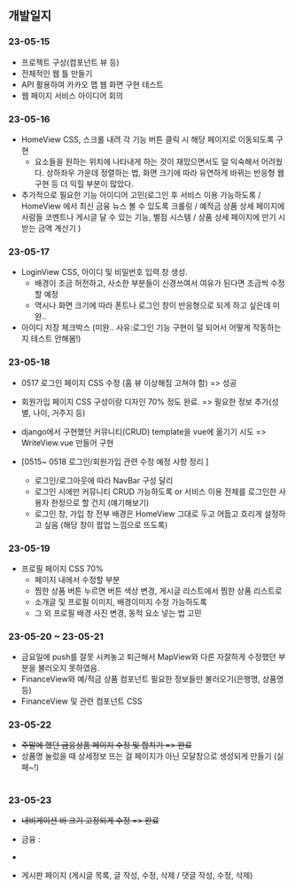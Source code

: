 ## 개발일지

### 23-05-15

- 프로젝트 구상(컴포넌트 뷰 등)
- 전체적인 웹 틀 만들기
- API 활용하여 카카오 맵 웹 화면 구현 테스트
- 웹 페이지 서비스 아이디어 회의 

### 23-05-16

- HomeView CSS, 스크롤 내려 각 기능 버튼 클릭 시 해당 페이지로 이동되도록 구현 
     - 요소들을 원하는 위치에 나타내게 하는 것이 재밌으면서도 덜 익숙해서 어려웠다. 상하좌우 가운데 정렬하는 법, 화면 크기에 따라 유연하게 바뀌는 반응형 웹 구현 등 더 익힐 부분이 많았다.
- 추가적으로 필요한 기능 아이디어 고민(로그인 후 서비스 이용 가능하도록 / HomeView 에서 최신 금융 뉴스 볼 수 있도록 크롤링 / 예적금 상품 상세 페이지에 사람들 코멘트나 게시글 달 수 있는 기능, 별점 시스템 / 상품 상세 페이지에 만기 시 받는 금액 계산기 )

### 23-05-17

- LoginView CSS, 아이디 및 비밀번호 입력 창 생성. 
     - 배경이 조금 허전하고, 사소한 부분들이 신경쓰여서 여유가 된다면 조금씩 수정할 예정 
     - 역시나 화면 크기에 따라 폰트나 로그인 창이 반응형으로 되게 하고 싶은데 미완.. 
- 아이디 저장 체크박스 (미완.. 사유:로그인 기능 구현이 덜 되어서 어떻게 작동하는 지 테스트 안해봄!)

### 23-05-18
- 0517 로그인 페이지 CSS 수정 (홈 뷰 이상해짐 고쳐야 함) => 성공
- 회원가입 페이지 CSS 구성이랑 디자인 70% 정도 완료. => 필요한 정보 추가(성별, 나이, 거주지 등)
- django에서 구현했던 커뮤니티(CRUD) template을 vue에 옮기기 시도 => WriteView.vue 만들어 구현 

- [0515~ 0518 로그인/회원가입 관련 수정 예정 사항 정리 ]
     - 로그인/로그아웃에 따라 NavBar 구성 달리
     - 로그인 시에만 커뮤니티 CRUD 가능하도록 or 서비스 이용 전체를 로그인한 사용자 한정으로 할 건지 (얘기해보기)
     - 로그인 창, 가입 창 전부 배경은 HomeView 그대로 두고 어둡고 흐리게 설정하고 싶음 (해당 창이 팝업 느낌으로 뜨도록)

### 23-05-19
- 프로필 페이지 CSS 70% 
     - 페이지 내에서 수정할 부분
     - 찜한 상품 버튼 누르면 버튼 색상 변경, 게시글 리스트에서 찜한 상품 리스트로
     - 소개글 및 프로필 이미지, 배경이미지 수정 가능하도록 
     - 그 외 프로필 배경 사진 변경, 동적 요소 넣는 법 고민

### 23-05-20 ~ 23-05-21
- 금요일에 push를 잘못 시켜놓고 퇴근해서 MapView와 다른 자잘하게 수정했던 부분을 불러오지 못하였음.
- FinanceView와 예/적금 상품 컴포넌트 필요한 정보들만 불러오기(은행명, 상품명 등)
- FinanceView 및 관련 컴포넌트 CSS 

### 23-05-22
- ~~주말에 했던 금융상품 페이지 수정 및 합치기 => 완료~~ 
- 상품명 눌렀을 때 상세정보 뜨는 걸 페이지가 아닌 모달창으로 생성되게 만들기 (실패~!)

# 

### 23-05-23

- ~~내비게이션 바 크기 고정되게 수정 => 완료~~
- 금융 : 
- 

- 게시판 페이지 (게시글 목록, 글 작성, 수정, 삭제 / 댓글 작성, 수정, 삭제)
